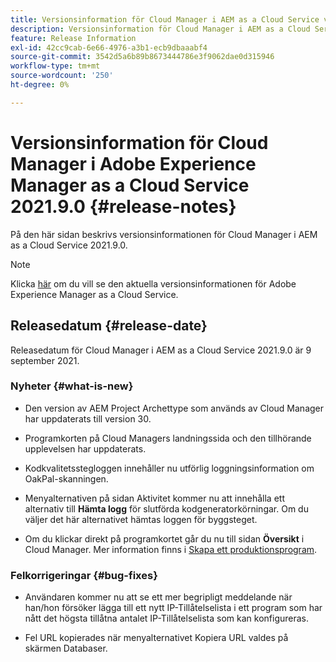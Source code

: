 ```yaml
---
title: Versionsinformation för Cloud Manager i AEM as a Cloud Service version 2021.9.0
description: Versionsinformation för Cloud Manager i AEM as a Cloud Service version 2021.9.0
feature: Release Information
exl-id: 42cc9cab-6e66-4976-a3b1-ecb9dbaaabf4
source-git-commit: 3542d5a6b89b8673444786e3f9062dae0d315946
workflow-type: tm+mt
source-wordcount: '250'
ht-degree: 0%

---
```


# Versionsinformation för Cloud Manager i Adobe Experience Manager as a Cloud Service 2021.9.0 {#release-notes}

På den här sidan beskrivs versionsinformationen för Cloud Manager i AEM as a Cloud Service 2021.9.0.

>[!NOTE]
>Klicka [här](https://experienceleague.adobe.com/docs/experience-manager-cloud-service/release-notes/release-notes/release-notes-current.html) om du vill se den aktuella versionsinformationen för Adobe Experience Manager as a Cloud Service.

## Releasedatum {#release-date}

Releasedatum för Cloud Manager i AEM as a Cloud Service 2021.9.0 är 9 september 2021.

### Nyheter {#what-is-new}

* Den version av AEM Project Archettype som används av Cloud Manager har uppdaterats till version 30.

* Programkorten på Cloud Managers landningssida och den tillhörande upplevelsen har uppdaterats.

* Kodkvalitetsstegloggen innehåller nu utförlig loggningsinformation om OakPal-skanningen.

* Menyalternativen på sidan Aktivitet kommer nu att innehålla ett alternativ till **Hämta logg** för slutförda kodgeneratorkörningar. Om du väljer det här alternativet hämtas loggen för byggsteget.

* Om du klickar direkt på programkortet går du nu till sidan **Översikt** i Cloud Manager. Mer information finns i [Skapa ett produktionsprogram](https://experienceleague.adobe.com/docs/experience-manager-cloud-service/implementing/using-cloud-manager/production-programs/creating-production-program.html?lang=en).

### Felkorrigeringar {#bug-fixes}

* Användaren kommer nu att se ett mer begripligt meddelande när han/hon försöker lägga till ett nytt IP-Tillåtelselista i ett program som har nått det högsta tillåtna antalet IP-Tillåtelselista som kan konfigureras.

* Fel URL kopierades när menyalternativet Kopiera URL valdes på skärmen Databaser.

